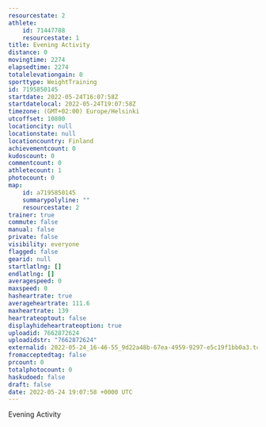 ```yaml
---
resourcestate: 2
athlete:
    id: 71447788
    resourcestate: 1
title: Evening Activity
distance: 0
movingtime: 2274
elapsedtime: 2274
totalelevationgain: 0
sporttype: WeightTraining
id: 7195850145
startdate: 2022-05-24T16:07:58Z
startdatelocal: 2022-05-24T19:07:58Z
timezone: (GMT+02:00) Europe/Helsinki
utcoffset: 10800
locationcity: null
locationstate: null
locationcountry: Finland
achievementcount: 0
kudoscount: 0
commentcount: 0
athletecount: 1
photocount: 0
map:
    id: a7195850145
    summarypolyline: ""
    resourcestate: 2
trainer: true
commute: false
manual: false
private: false
visibility: everyone
flagged: false
gearid: null
startlatlng: []
endlatlng: []
averagespeed: 0
maxspeed: 0
hasheartrate: true
averageheartrate: 111.6
maxheartrate: 139
heartrateoptout: false
displayhideheartrateoption: true
uploadid: 7662872624
uploadidstr: "7662872624"
externalid: 2022-05-24_16-46-55_9d22a48b-67ea-4959-9297-e5c19f1bb0a3.tcx
fromacceptedtag: false
prcount: 0
totalphotocount: 0
haskudoed: false
draft: false
date: 2022-05-24 19:07:58 +0000 UTC
---
```

Evening Activity